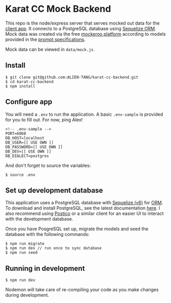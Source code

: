 # Karat CC Mock Backend

This repo is the node/express server that serves mocked out data for the [client app](https://github.com/ALIEN-TANG/karat-cc-frontend). It connects to a PostgreSQL database using [Sequelize ORM](https://sequelize.org/master/). Mock data was created via the free [mockeroo platform](https://mockaroo.com/) according to models provided in the [prompt specifications](https://www.notion.so/Frontend-Coding-Challenge-Card-Dashboard-2cca6139563d4f879411f34cd349d884#4f90f94bc8734743aa07b777a3d84eab).

Mock data can be viewed in `data/mock.js`.

## Install

```
$ git clone git@github.com:ALIEN-TANG/karat-cc-backend.git
$ cd karat-cc-backend
$ npm install
```

## Configure app

You will need a `.env` to run the application. A basic `.env-sample` is provided for you to fill out. For now, ping Alex!

```
<!-- .env-sample -->
PORT=6060
DB_HOST=localhost
DB_USER=[[ USE OWN ]]
DB_PASSWORD=[[ USE OWN ]]
DB_DEV=[[ USE OWN ]]
DB_DIALECT=postgres
```

And don't forget to source the variables:

```
$ source .env
```

## Set up development database

This application uses a PostgreSQL database with [Sequelize (v6)](https://sequelize.org/master/) for [ORM](https://en.wikipedia.org/wiki/Object%E2%80%93relational_mapping). To download and install PostgreSQL, see the latest documentation [here](https://www.postgresql.org/download/). I also recommend using [Postico](https://eggerapps.at/postico/) or a similar client for an easier UI to interact with the development database.

Once you have PosgreSQL set up, migrate the models and seed the database with the following commands:

```
$ npm run migrate
$ npm run dev // run once to sync database
$ npm run seed
```

## Running in development

```
$ npm run dev
```

Nodemon will take care of re-compiling your code as you make changes during development.
